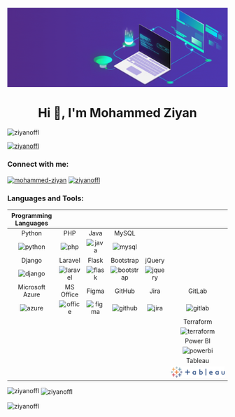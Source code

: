 [![MasterHead](img/master_head.gif)](ziyan.epizy.com)
<h1 align="center">Hi 👋, I'm Mohammed Ziyan</h1>
<p align="left"> <img src="https://komarev.com/ghpvc/?username=ziyanoffl&label=Profile%20views&color=0e75b6&style=flat" alt="ziyanoffl" /> </p>

<p align="left"> <a href="https://github.com/ryo-ma/github-profile-trophy"><img src="https://github-profile-trophy.vercel.app/?username=ziyanoffl" alt="ziyanoffl" /></a> </p>

<h3 align="left">Connect with me:</h3>
<p align="left">
<a href="https://linkedin.com/in/mohammed-ziyan" target="blank"><img align="center" src="https://raw.githubusercontent.com/rahuldkjain/github-profile-readme-generator/master/src/images/icons/Social/linked-in-alt.svg" alt="mohammed-ziyan" height="30" width="40" /></a>
<a href="https://instagram.com/ziyanoffl" target="blank"><img align="center" src="https://raw.githubusercontent.com/rahuldkjain/github-profile-readme-generator/master/src/images/icons/Social/instagram.svg" alt="ziyanoffl" height="30" width="40" /></a>
</p>

<h3 align="left">Languages and Tools:</h3>

| Programming Languages |         |         |         |         |         |
| :---:                 | :---:   | :---:   | :---:   | :---:   | :---:   |
| Python                | PHP     | Java    | MySQL   |         |         |
| ![python](https://www.vectorlogo.zone/logos/python/python-icon.svg)         | ![php](https://www.vectorlogo.zone/logos/php/php-icon.svg)             | ![java](https://www.vectorlogo.zone/logos/java/java-icon.svg)           | ![mysql](https://www.vectorlogo.zone/logos/mysql/mysql-icon.svg)       |         |         |
| Django                | Laravel | Flask   | Bootstrap| jQuery  |         |
| ![django](https://www.vectorlogo.zone/logos/djangoproject/djangoproject-icon.svg) | ![laravel](https://www.vectorlogo.zone/logos/laravel/laravel-icon.svg) | ![flask](https://www.vectorlogo.zone/logos/pocoo_flask/pocoo_flask-icon.svg) | ![bootstrap](https://www.vectorlogo.zone/logos/getbootstrap/getbootstrap-icon.svg) | ![jquery](https://www.vectorlogo.zone/logos/jquery/jquery-icon.svg) |         |
| Microsoft Azure       | MS Office | Figma | GitHub  | Jira    | GitLab  |
| ![azure](https://www.vectorlogo.zone/logos/microsoft_azure/microsoft_azure-icon.svg) | ![office](https://www.vectorlogo.zone/logos/microsoft_office/microsoft_office-icon.svg) | ![figma](https://www.vectorlogo.zone/logos/figma/figma-icon.svg)   | ![github](https://www.vectorlogo.zone/logos/github/github-icon.svg) | ![jira](https://www.vectorlogo.zone/logos/atlassian_jira/atlassian_jira-icon.svg) | ![gitlab](https://www.vectorlogo.zone/logos/gitlab/gitlab-icon.svg) |
|                       |         |         |         |         | Terraform| 
|                       |         |         |         |         | ![terraform](https://www.vectorlogo.zone/logos/terraformio/terraformio-icon.svg) |
|                       |         |         |         |         | Power BI | 
|                       |         |         |         |         | ![powerbi](https://www.vectorlogo.zone/logos/microsoft_powerbi/microsoft_powerbi-icon.svg) |
|                       |         |         |         |         | Tableau  |
|                       |         |         |         |         | ![tableau](img/tableau.svg) |





<p><img align="left" src="https://github-readme-stats.vercel.app/api/top-langs?username=ziyanoffl&theme=dark&show_icons=true&locale=en&layout=compact" alt="ziyanoffl" /></p>

<p>&nbsp;<img align="center" src="https://github-readme-stats.vercel.app/api?username=ziyanoffl&theme=dark&show_icons=true&locale=en" alt="ziyanoffl" /></p>

<p><img align="center" src="https://github-readme-streak-stats.herokuapp.com/?user=ziyanoffl&theme=dark" alt="ziyanoffl" /></p>
